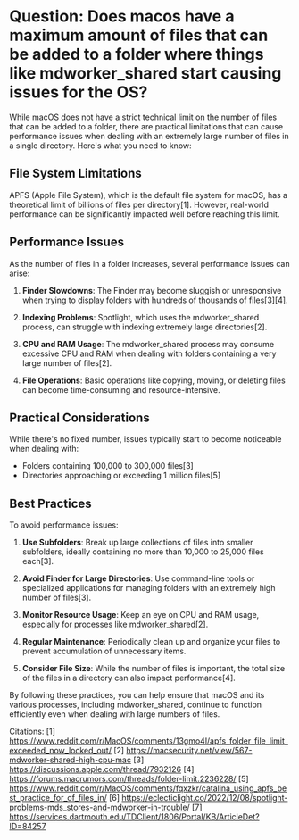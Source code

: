 # Question: Does macos have a maximum amount of files that can be added to a folder where things like mdworker_shared start causing issues for the OS?

While macOS does not have a strict technical limit on the number of files that can be added to a folder, there are practical limitations that can cause performance issues when dealing with an extremely large number of files in a single directory. Here's what you need to know:

## File System Limitations

APFS (Apple File System), which is the default file system for macOS, has a theoretical limit of billions of files per directory[1]. However, real-world performance can be significantly impacted well before reaching this limit.

## Performance Issues

As the number of files in a folder increases, several performance issues can arise:

1. **Finder Slowdowns**: The Finder may become sluggish or unresponsive when trying to display folders with hundreds of thousands of files[3][4].

2. **Indexing Problems**: Spotlight, which uses the mdworker_shared process, can struggle with indexing extremely large directories[2].

3. **CPU and RAM Usage**: The mdworker_shared process may consume excessive CPU and RAM when dealing with folders containing a very large number of files[2].

4. **File Operations**: Basic operations like copying, moving, or deleting files can become time-consuming and resource-intensive.

## Practical Considerations

While there's no fixed number, issues typically start to become noticeable when dealing with:

- Folders containing 100,000 to 300,000 files[3]
- Directories approaching or exceeding 1 million files[5]

## Best Practices

To avoid performance issues:

1. **Use Subfolders**: Break up large collections of files into smaller subfolders, ideally containing no more than 10,000 to 25,000 files each[3].

2. **Avoid Finder for Large Directories**: Use command-line tools or specialized applications for managing folders with an extremely high number of files[3].

3. **Monitor Resource Usage**: Keep an eye on CPU and RAM usage, especially for processes like mdworker_shared[2].

4. **Regular Maintenance**: Periodically clean up and organize your files to prevent accumulation of unnecessary items.

5. **Consider File Size**: While the number of files is important, the total size of the files in a directory can also impact performance[4].

By following these practices, you can help ensure that macOS and its various processes, including mdworker_shared, continue to function efficiently even when dealing with large numbers of files.

Citations:
[1] https://www.reddit.com/r/MacOS/comments/13gmo4l/apfs_folder_file_limit_exceeded_now_locked_out/
[2] https://macsecurity.net/view/567-mdworker-shared-high-cpu-mac
[3] https://discussions.apple.com/thread/7932126
[4] https://forums.macrumors.com/threads/folder-limit.2236228/
[5] https://www.reddit.com/r/MacOS/comments/fqxzkr/catalina_using_apfs_best_practice_for_of_files_in/
[6] https://eclecticlight.co/2022/12/08/spotlight-problems-mds_stores-and-mdworker-in-trouble/
[7] https://services.dartmouth.edu/TDClient/1806/Portal/KB/ArticleDet?ID=84257
